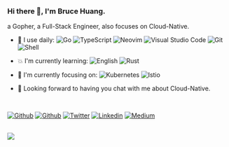 ### Hi there 👋, I'm Bruce Huang.

a Gopher, a Full-Stack Engineer, also focuses on Cloud-Native.

- 🚀 I use daily:
  ![Go](https://img.shields.io/badge/Go-%2300ADD8?style=flat-square&logo=go&logoColor=white)
  ![TypeScript](https://img.shields.io/badge/TypeScript-%233178C6?style=flat-square&logo=typescript&logoColor=white)
  ![Neovim](https://img.shields.io/badge/Neovim-%2357A143?style=flat-square&logo=neovim&logoColor=white)
  ![Visual Studio Code](https://img.shields.io/badge/Visual%20Studio%20Code-%23007ACC?style=flat-square&logo=visual%20studio%20code&logoColor=white)
  ![Git](https://img.shields.io/badge/Git-%23F05032?style=flat-square&logo=git&logoColor=white)
  ![Shell](https://img.shields.io/badge/Shell-%23FFD500?style=flat-square&logo=shell&logoColor=white)

- 💥 I'm currently learning: 
  ![English](https://img.shields.io/badge/English-%23E62A47?style=flat-square&logoColor=white) 
  ![Rust](https://img.shields.io/badge/Rust-%23000000?style=flat-square&logo=rust&logoColor=white)

- 🔭 I'm currently focusing on: 
  ![Kubernetes](https://img.shields.io/badge/Kubernetes-%23326CE5?style=flat-square&logo=kubernetes&logoColor=white)
  ![Istio](https://img.shields.io/badge/Istio-%23466BB0?style=flat-square&logo=istio&logoColor=white)

- 🌱 Looking forward to having you chat with me about Cloud-Native.

<br>

[![Github](https://img.shields.io/badge/Gmail-%23EA4335.svg?style=for-the-badge&logo=Gmail&logoColor=white)](mailto:helbingxxx@gmail.com)
[![Github](https://img.shields.io/badge/github-%2324292e.svg?style=for-the-badge&logo=github&logoColor=white)](https://github.com/helbing)
[![Twitter](https://img.shields.io/badge/twitter-%2300acee.svg?style=for-the-badge&logo=twitter&logoColor=white)](https://twitter.com/helbingxxx)
[![Linkedin](https://img.shields.io/badge/linkedin-%231E77B5.svg?style=for-the-badge&logo=linkedin&logoColor=white)](https://linkedin.com/in/helbingxxx)
[![Medium](https://img.shields.io/badge/medium-%23292929.svg?style=for-the-badge&logo=medium&logoColor=white)](https://medium.com/@helbingxxx)

<br>

<img src="https://github-readme-stats.vercel.app/api?username=helbing&count_private=true&show_icons=true" />
